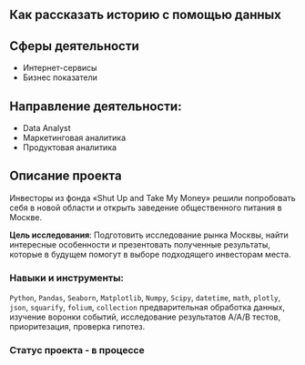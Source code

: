 ## Как рассказать историю с помощью данных

## Сферы деятельности
* Интернет-сервисы
* Бизнес показатели

## Направление деятельности:
- Data Analyst
- Маркетинговая аналитика
- Продуктовая аналитика

## Описание проекта

Инвесторы из фонда «Shut Up and Take My Money» решили попробовать себя в новой области и открыть заведение общественного питания в Москве.

**Цель исследования**:
Подготовить исследование рынка Москвы, найти интересные особенности и презентовать полученные результаты, которые в будущем помогут в выборе подходящего инвесторам места.

### Навыки и инструменты:
`Python`, `Pandas`, `Seaborn`, `Matplotlib`, `Numpy`, `Scipy`, `datetime`, `math`, `plotly`, `json`, `squarify`, `folium`, `collection`
предварительная обработка данных, изучение воронки событий, исследование результатов A/A/B тестов, приоритезация, проверка гипотез. 

### Статус проекта - в процессе
